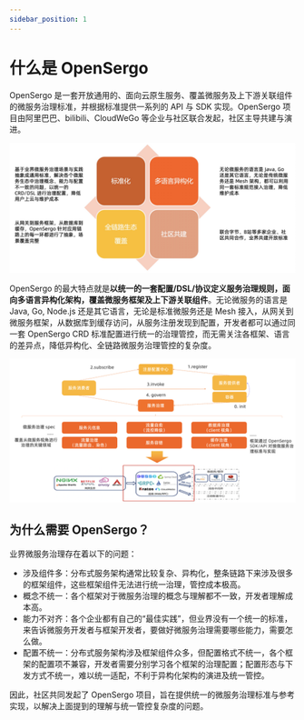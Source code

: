 ```yaml
---
sidebar_position: 1
---
```


# 什么是 OpenSergo

OpenSergo 是一套开放通用的、面向云原生服务、覆盖微服务及上下游关联组件的微服务治理标准，并根据标准提供一系列的 API 与 SDK 实现。OpenSergo 项目由阿里巴巴、bilibili、CloudWeGo 等企业与社区联合发起，社区主导共建与演进。

![highlights](../resources/opensergo-basic-highlights-cn.jpg)

OpenSergo 的最大特点就是**以统一的一套配置/DSL/协议定义服务治理规则，面向多语言异构化架构，覆盖微服务框架及上下游关联组件**。无论微服务的语言是 Java, Go, Node.js 还是其它语言，无论是标准微服务还是 Mesh 接入，从网关到微服务框架，从数据库到缓存访问，从服务注册发现到配置，开发者都可以通过同一套 OpenSergo CRD 标准配置进行统一的治理管控，而无需关注各框架、语言的差异点，降低异构化、全链路微服务治理管控的复杂度。

![landscape](../resources/opensergo-spec-areas-cn.png)

## 为什么需要 OpenSergo？

业界微服务治理存在着以下的问题：

* 涉及组件多：分布式服务架构通常比较复杂、异构化，整条链路下来涉及很多的框架组件，这些框架组件无法进行统一治理，管控成本极高。
* 概念不统一：各个框架对于微服务治理的概念与理解都不一致，开发者理解成本高。
* 能力不对齐：各个企业都有自己的“最佳实践”，但业界没有一个统一的标准，来告诉微服务开发者与框架开发者，要做好微服务治理需要哪些能力，需要怎么做。
* 配置不统一：分布式服务架构涉及框架组件众多，但配置格式不统一，各个框架的配置项不兼容，开发者需要分别学习各个框架的治理配置；配置形态与下发方式不统一，难以统一适配，不利于异构化架构的演进及统一管控。

因此，社区共同发起了 OpenSergo 项目，旨在提供统一的微服务治理标准与参考实现，以解决上面提到的理解与统一管控复杂度的问题。